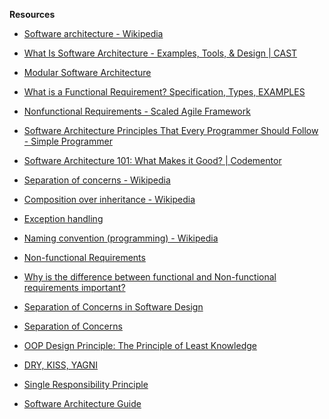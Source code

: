 **Resources**

-   [Software architecture - Wikipedia](https://en.wikipedia.org/wiki/Software_architecture)

-   [What Is Software Architecture - Examples, Tools, & Design | CAST](https://www.castsoftware.com/glossary/what-is-software-architecture-tools-design-definition-explanation-best)

-   [Modular Software Architecture](https://www.tutisani.com/software-architecture/modular-software-architecture.html)

-   [What is a Functional Requirement? Specification, Types, EXAMPLES](https://www.guru99.com/functional-requirement-specification-example.html)

-   [Nonfunctional Requirements - Scaled Agile Framework](https://www.scaledagileframework.com/nonfunctional-requirements/)

-   [Software Architecture Principles That Every Programmer Should Follow - Simple Programmer](https://simpleprogrammer.com/software-architecture-principles/)

-   [Software Architecture 101: What Makes it Good? | Codementor](https://www.codementor.io/learn-development/what-makes-good-software-architecture-101)

-   [Separation of concerns - Wikipedia](https://en.wikipedia.org/wiki/Separation_of_concerns)

-   [Composition over inheritance - Wikipedia](https://en.wikipedia.org/wiki/Composition_over_inheritance)

-   [Exception handling](https://en.wikipedia.org/wiki/Exception_handling)

-   [Naming convention (programming) - Wikipedia](<https://en.wikipedia.org/wiki/Naming_convention_(programming)>)

-   [Non-functional Requirements](https://www.altexsoft.com/blog/non-functional-requirements/)
-   [Why is the difference between functional and Non-functional requirements important?](https://reqtest.com/requirements-blog/functional-vs-non-functional-requirements/)
-   [Separation of Concerns in Software Design](https://nalexn.github.io/separation-of-concerns/)
-   [Separation of Concerns](https://medium.com/machine-words/separation-of-concerns-1d735b703a60)
-   [OOP Design Principle: The Principle of Least Knowledge](https://sergeyzhuk.me/2016/12/11/law-of-demeter/)
-   [DRY, KISS, YAGNI](https://henriquesd.medium.com/dry-kiss-yagni-principles-1ce09d9c601f)
-   [Single Responsibility Principle](https://www.toptal.com/software/single-responsibility-principle)
-   [Software Architecture Guide](https://martinfowler.com/architecture/)
